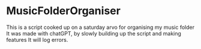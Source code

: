 # MusicFolderOrganiser
This is a script cooked up on a saturday arvo for organising my music folder
It was made with chatGPT, by slowly building up the script and making features
It will log errors.

